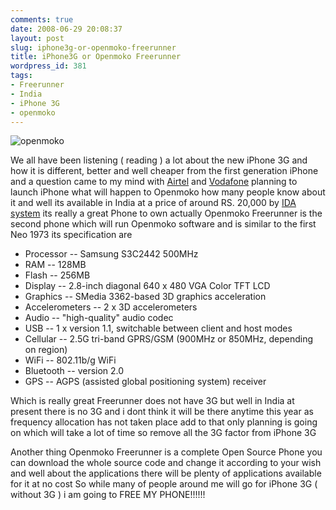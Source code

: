 ```yaml
---
comments: true
date: 2008-06-29 20:08:37
layout: post
slug: iphone3g-or-openmoko-freerunner
title: iPhone3G or Openmoko Freerunner
wordpress_id: 381
tags:
- Freerunner
- India
- iPhone 3G
- openmoko
---
```


![openmoko](http://files.ankurs.com/openmoko-300x274.jpg)


We all have been listening ( reading ) a lot about the new iPhone 3G and how it is different, better and well cheaper from the first generation iPhone and a question came to my mind with [Airtel](http://airtel.in/iphone3g) and [Vodafone](http://vodafone.in/existingusers/iphone/pages/book-iPhone.aspx) planning to launch iPhone what will happen to Openmoko how many people know about it and well its available in India at a price of around RS. 20,000 by [IDA system](http://idasystems.net/freerunner) its really a great Phone to own actually Openmoko Freerunner is the second phone which will run Openmoko software and is similar to the first Neo 1973 its specification are

* Processor -- Samsung S3C2442 500MHz
* RAM -- 128MB
* Flash -- 256MB
* Display -- 2.8-inch diagonal 640 x 480 VGA Color TFT LCD
* Graphics -- SMedia 3362-based 3D graphics acceleration
* Accelerometers -- 2 x 3D accelerometers
* Audio -- "high-quality" audio codec
* USB -- 1 x version 1.1, switchable between client and host modes
* Cellular -- 2.5G tri-band GPRS/GSM (900MHz or 850MHz, depending on region)
* WiFi -- 802.11b/g WiFi
* Bluetooth -- version 2.0
* GPS -- AGPS (assisted global positioning system) receiver

Which is really great Freerunner does not have 3G but well in India at present there is no 3G and i dont think it will be there anytime this year as frequency allocation has not taken place add to that only planning  is going on which will take a lot of time so remove all the 3G factor from iPhone 3G 

Another thing Openmoko Freerunner is a complete Open Source Phone you can download the whole source code and change it according to your wish and well about the applications there will be plenty of applications available for it at no cost
So while many of people around me will go for iPhone 3G ( without 3G ) i am going to FREE MY PHONE!!!!!!
